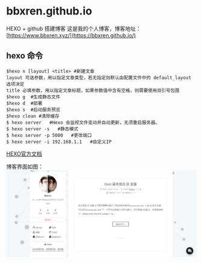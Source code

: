 # bbxren.github.io
HEXO + github 搭建博客
这是我的个人博客，博客地址： [https://www.bbxren.xyz/](https://bbxren.github.io/)
## hexo 命令
  ```
 $hexo n [layout] <title> #新建文章
  layout 可选参数，用以指定文章类型，若无指定则默认由配置文件中的 default_layout 选项决定
  title 必填参数，用以指定文章标题，如果参数值中含有空格，则需要使用双引号包围
 $hexo g  #生成静态文件
 $hexo d  #部署
 $hexo s  #启动服务预览
 $hexo clean #清除缓存
 $ hexo server   #Hexo 会监视文件变动并自动更新，无须重启服务器。
 $ hexo server -s   #静态模式
 $ hexo server -p 5000   #更改端口
 $ hexo server -i 192.168.1.1   #自定义IP
 
  ```
  [HEXO官方文档](https://hexo.io/zh-cn/)
 
博客界面如图：
![my-blog](https://github.com/bbxren/bbxren.github.io/blob/hexo/images/www.bbxren.xyz.png?raw=true)



